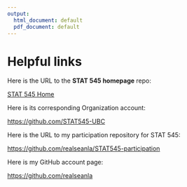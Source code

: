 ```yaml
---
output:
  html_document: default
  pdf_document: default
---
```

# Helpful links

Here is the URL to the __STAT 545 homepage__ repo:

[STAT 545 Home](https://github.com/STAT545-UBC/STAT545-home)

Here is its corresponding Organization account:

https://github.com/STAT545-UBC

Here is the URL to my participation repository for STAT 545:

https://github.com/realseanla/STAT545-participation

Here is my GitHub account page:

https://github.com/realseanla

